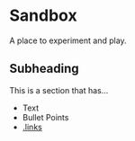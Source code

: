 Sandbox
=======

A place to experiment and play.

Subheading
----------

This is a section that has...

* Text
* Bullet Points
* [.links](http://www.w3.org/)